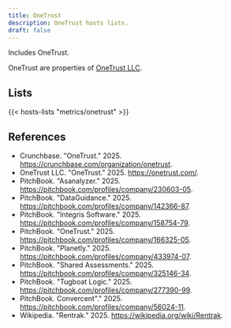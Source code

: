 ```yaml
---
title: OneTrust
description: OneTrust hosts lists.
draft: false
---
```


Includes OneTrust.

OneTrust are properties of [OneTrust LLC](https://onetrust.com/).

## Lists

{{< hosts-lists "metrics/onetrust" >}}

## References

+ Crunchbase. "OneTrust." 2025. https://crunchbase.com/organization/onetrust.
+ OneTrust LLC. "OneTrust." 2025. https://onetrust.com/.
+ PitchBook. "Asanalyzer." 2025. https://pitchbook.com/profiles/company/230603-05.
+ PitchBook. "DataGuidance." 2025. https://pitchbook.com/profiles/company/142366-87.
+ PitchBook. "Integris Software." 2025. https://pitchbook.com/profiles/company/158754-79.
+ PitchBook. "OneTrust." 2025. https://pitchbook.com/profiles/company/166325-05.
+ PitchBook. "Planetly." 2025. https://pitchbook.com/profiles/company/433974-07.
+ PitchBook. "Shared Assessments." 2025. https://pitchbook.com/profiles/company/325146-34.
+ PitchBook. "Tugboat Logic." 2025. https://pitchbook.com/profiles/company/277390-99.
+ PitchBook. Convercent"." 2025. https://pitchbook.com/profiles/company/56024-11.
+ Wikipedia. "Rentrak." 2025. https://wikipedia.org/wiki/Rentrak.
